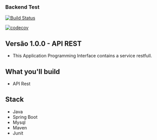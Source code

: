 ### Backend Test

[![Build Status](https://travis-ci.com/belezanaweb/test-java.svg?branch=master)](https://travis-ci.com/belezanaweb/test-java)

[![codecov](https://codecov.io/gh/belezanaweb/test-java/branch/master/graph/badge.svg)](https://codecov.io/gh/belezanaweb/test-java)

## Versão 1.0.0 - API REST
- This Application Programming Interface contains a service restfull.

## What you'll build
- API Rest

## Stack
- Java
- Spring Boot
- Mysql
- Maven
- Junit